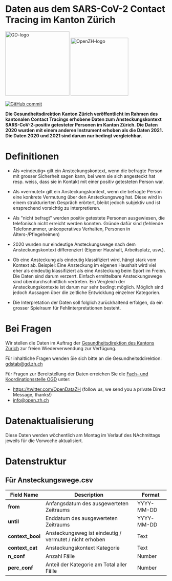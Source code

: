 # Daten aus dem SARS-CoV-2 Contact Tracing im Kanton Zürich

<img src="https://github.com/openZH/covid_19/blob/master/gd.png" alt="GD-logo" width="200"/>
<img src="https://github.com/openZH/covid_19/blob/master/statistisches_amt_kt_zh.png" alt="OpenZH-logo" width="180"/>

[![GitHub commit](https://img.shields.io/github/last-commit/openZH/covid_19)](https://github.com/openZH/covid_19_contact_tracing_ZH/commits/master)

**Die Gesundheitsdirektion Kanton Zürich veröffentlicht im Rahmen des kantonalen Contact Tracings erhobene Daten zum Ansteckungskontext SARS-CoV-2-positiv getesteter Personen im Kanton Zürich. Die Daten 2020 wurden mit einem anderen Instrument erhoben als die Daten 2021. Die Daten 2020 und 2021 sind darum nur bedingt vergleichbar.**

# Definitionen
- Als «eindeutig» gilt ein Ansteckungskontext, wenn die befragte Person mit grosser Sicherheit sagen kann, bei wem sie sich angesteckt hat resp. weiss, dass sie in Kontakt mit einer positiv getesteten Person war.

- Als «vermutet» gilt ein Ansteckungskontext, wenn die befragte Person eine konkrete Vermutung über den Ansteckungsweg hat. Diese wird in einem strukturierten Gespräch erörtert, bleibt jedoch subjektiv und ist ensprechend vorsichtig zu interpretieren.

- Als "nicht befragt" werden positiv getestete Personen ausgewiesen, die telefonisch nicht erreicht werden konnten. Gründe dafür sind (fehlende Telefonnummer, unkooperatives Verhalten, Personen in Alters-/Pflegeheimen)

- 2020 wurden nur eindeutige Ansteckungswege nach dem Ansteckungskontext differenziert (Eigener Haushalt, Arbeitsplatz, usw.). 

- Ob eine Ansteckung als eindeutig klassifiziert wird, hängt stark vom Kontext ab. Beispiel: Eine Ansteckung im eigenen Haushalt wird viel eher als eindeutig klassifiziert als eine Ansteckung beim Sport im Freien. Die Daten sind darum verzerrt. Einfach ermittelbare Ansteckungswege sind überdurchschnittlich vertreten. Ein Vergleich der Ansteckungskontexte ist darum nur sehr bedingt möglich. Möglich sind jedoch Aussagen über die zeitliche Entwicklung einzelner Kategorien.

- Die Interpretation der Daten soll folglich zurückhaltend erfolgen, da ein grosser Spielraum für Fehlinterpretationen besteht.



# Bei Fragen

Wir stellen die Daten im Auftrag der [Gesundheitsdirektion des Kantons Zürich](https://www.zh.ch/de/gesundheit/coronavirus.html) zur freien Wiederverwendung zur Verfügung. 

Für inhaltliche Fragen wenden Sie sich bitte an die Gesundheitsddirektion:
gdstab@gd.zh.ch

Für Fragen zur Bereitstellung der Daten erreichen Sie die [Fach- und Koordinationsstelle OGD](https://www.zh.ch/de/politik-staat/opendata.html?keyword=ogd#/home) unter:
- https://twitter.com/OpenDataZH (follow us, we send you a private Direct Message, thanks!)
- info@open.zh.ch

# Datenaktualisierung

Diese Daten werden wöchentlich am Montag im Verlauf des NAchmittags jeweils für die Vorwoche aktualisiert.

# Datenstruktur

## Für Ansteckungswege.csv

| __Field Name__          | __Description__                                | __Format__     |
|---------------------|--------------------------------------------|------------|
| __from__              | Anfangsdatum des ausgewerteten Zeitraums | YYYY-MM-DD |
| __until__              | Enddatum des ausgewerteten Zeitraums | YYYY-MM-DD |
| __context_bool__ | Ansteckungsweg ist eindeutig / vermutet / nicht erhoben | Text |
| __context_cat__     | Ansteckungskontext Kategorie | Text |
| __n_conf__       | Anzahl Fälle | Number |
| __perc_conf__       | Anteil der Kategorie am Total aller Fälle  | Number |
 
